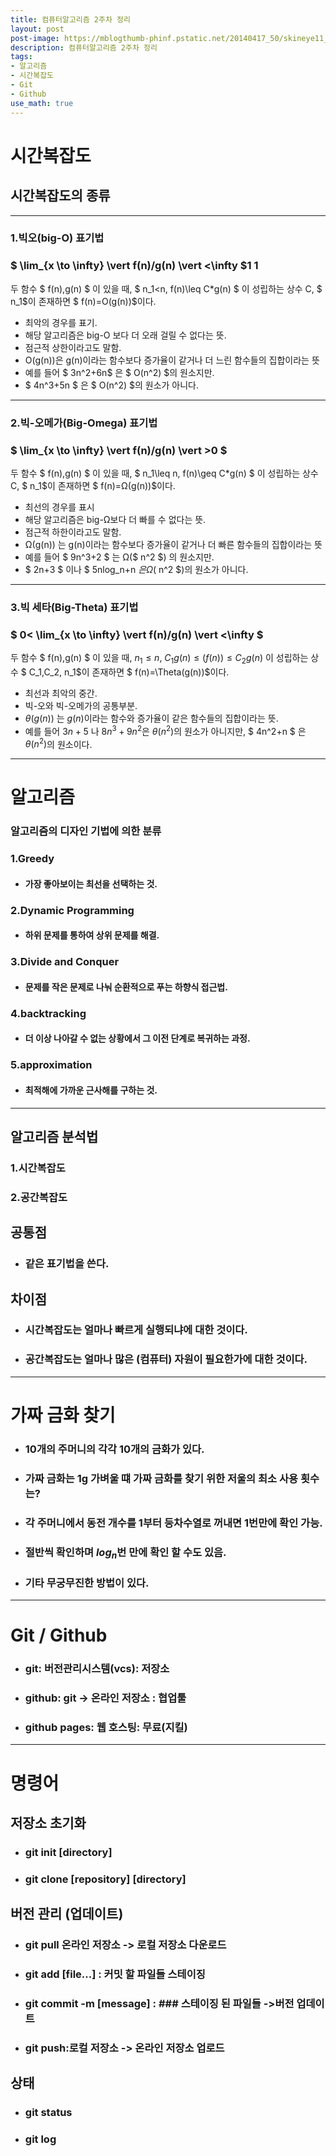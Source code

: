 ```yaml
---
title: 컴퓨터알고리즘 2주차 정리
layout: post
post-image: https://mblogthumb-phinf.pstatic.net/20140417_50/skineye11_1397707857159Xd00q_JPEG/naver_com_20140417_130214.jpg?type=w2
description: 컴퓨터알고리즘 2주차 정리
tags:
- 알고리즘
- 시간복잡도
- Git
- Github
use_math: true
---
```


# 시간복잡도

## 시간복잡도의 종류
- - -
### 1.빅오(big-O) 표기법  
 
### $ \lim_{x \to \infty} \vert f(n)/g(n) \vert <\infty $1 1

두 함수 $ f(n),g(n) $ 이 있을 때, $ n_1<n, f(n)\leq C*g(n) $ 이 성립하는 상수 C, $ n_1$이 존재하면 $ f(n)=O(g(n))$이다.
* 최악의 경우를 표기.
* 해당 알고리즘은 big-O 보다 더 오래 걸릴 수 없다는 뜻.
* 점근적 상한이라고도 말함.
* O(g(n))은 g(n)이라는 함수보다 증가율이 같거나 더 느린 함수들의 집합이라는 뜻 
* 예를 들어 $ 3n^2+6n$  은 $ O(n^2) $의 원소지만.
* $ 4n^3+5n $ 은 $ O(n^2) $의 원소가 아니다.

- - -
 
### 2.빅-오메가(Big-Omega) 표기법
   
### $ \lim_{x \to \infty} \vert f(n)/g(n) \vert >0  $


두 함수 $ f(n),g(n) $ 이 있을 때, $ n_1\leq n, f(n)\geq C*g(n) $ 이 성립하는 상수 C, $ n_1$이 존재하면 $ f(n)=Ω(g(n))$이다.


* 최선의 경우를 표시
* 해당 알고리즘은 big-Ω보다 더 빠를 수 없다는 뜻.
* 점근적 하한이라고도 말함.
* Ω(g(n)) 는 g(n)이라는 함수보다 증가율이 같거나 더 빠른 함수들의 집합이라는 뜻
* 예를 들어  $ 9n^3+2 $ 는 Ω($ n^2 $) 의 원소지만.
* $ 2n+3 $ 이나 $ 5nlog_n+n $은 Ω($ n^2 $)의 원소가 아니다. 

- - -

### 3.빅 세타(Big-Theta) 표기법


### $ 0< \lim_{x \to \infty} \vert f(n)/g(n) \vert <\infty  $


두 함수 $ f(n),g(n) $ 이 있을 때,  $n_1\leq n$,
  $C_1g(n) \leq (f(n)) \leq C_2g(n)$  이 성립하는 상수 $ C_1,C_2, n_1$이 존재하면 $ f(n)=\Theta(g(n))$이다.



* 최선과 최악의 중간.
* 빅-오와 빅-오메가의 공통부분.
* $θ(g(n))$ 는 $g(n)$이라는 함수와 증가율이 같은 함수들의 집합이라는 뜻.
* 예를 들어 $3n+5$ 나 $8n^3+9n^2$은 $θ(n^2)$의 원소가 아니지만, $ 4n^2+n $ 은  $θ(n^2)$의 원소이다.
  
- - -
# 알고리즘
### 알고리즘의 디자인 기법에 의한 분류

###     1.Greedy

* #### 가장 좋아보이는 최선을 선택하는 것.

### 2.Dynamic Programming 

* #### 하위 문제를 통하여 상위 문제를 해결.

### 3.Divide and Conquer

* #### 문제를 작은 문제로 나눠 순환적으로 푸는 하향식 접근법. 

### 4.backtracking

* #### 더 이상 나아갈 수 없는 상황에서 그 이전 단계로 복귀하는 과정.

### 5.approximation

* #### 최적해에 가까운 근사해를 구하는 것. 

- - -

## 알고리즘 분석법
### 1.시간복잡도

### 2.공간복잡도

## 공통점

 * ### 같은 표기법을 쓴다.
  
## 차이점

  * ### 시간복잡도는 얼마나 빠르게 실행되냐에 대한 것이다.
  * ### 공간복잡도는 얼마나 많은 (컴퓨터) 자원이 필요한가에 대한 것이다.

- - -

# 가짜 금화 찾기
* ### 10개의 주머니의 각각 10개의 금화가 있다.
* ### 가짜 금화는 1g 가벼울 떄 가짜 금화를 찾기 위한 저울의 최소 사용 횟수는?
* ### 각 주머니에서 동전 개수를 1부터 등차수열로 꺼내면 1번만에 확인 가능.
* ### 절반씩 확인하며 $log_n$번 만에 확인 할 수도 있음.
* ### 기타 무궁무진한 방법이 있다.

- - -

# Git / Github
* ### git: 버전관리시스템(vcs): 저장소
* ### github: git -> 온라인 저장소 : 협업툴

* ### github pages: 웹 호스팅: 무료(지킬)

- - -

# 명령어

## 저장소 초기화
* ### git init [directory]  
* ### git clone [repository] [directory]

## 버전 관리 (업데이트)
* ### git pull 온라인 저장소 -> 로컬 저장소 다운로드  
* ### git add [file...] : 커밋 할 파일들 스테이징  
* ### git commit -m [message] :  ### 스테이징 된 파일들 ->버전 업데이트   
* ### git push:로컬 저장소 -> 온라인 저장소 업로드

## 상태 
* ### git status
* ### git log
